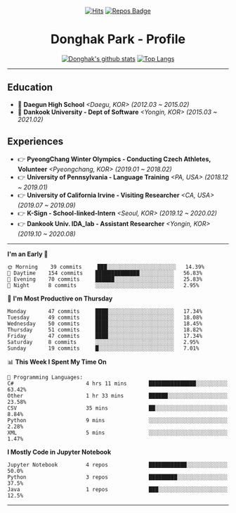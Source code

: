 <div align=center>
  
[![Hits](https://hits.seeyoufarm.com/api/count/incr/badge.svg?url=https%3A%2F%2Fgithub.com%2FDonghakPark)](https://hits.seeyoufarm.com)
[![Repos Badge](https://badges.pufler.dev/repos/DonghakPark)](https://badges.pufler.dev)

# Donghak Park - Profile

</div>

<div align=center>

[![Donghak's github stats](https://github-readme-stats.vercel.app/api?username=DonghakPark&show_icons=true&theme=vue)](https://github.com/anuraghazra/github-readme-stats)
[![Top Langs](https://github-readme-stats.vercel.app/api/top-langs/?username=DonghakPark&layout=compact)](https://github.com/anuraghazra/github-readme-stats)

</div>

--- 

## Education
- :school: **Daegun High School** *<Daegu, KOR> (2012.03 ~ 2015.02)*
- :school: **Dankook University - Dept of Software** *<Yongin, KOR> (2015.03 ~ 2021.02)*

## Experiences
- &#128073; **PyeongChang Winter Olympics - Conducting Czech Athletes, Volunteer** *<Pyeongchang, KOR> (2019.01 ~ 2018.02)*
- &#128073; **University of Pennsylvania - Language Training** *<PA, USA> (2018.12 ~ 2019.01)*
- &#128073; **University of California Irvine - Visiting Researcher** *<CA, USA> (2019.07 ~ 2019.09)*
- &#128073; **K-Sign - School-linked-Intern**  *<Seoul, KOR> (2019.12 ~ 2020.02)*
- &#128073; **Dankook Univ. IDA_lab - Assistant Researcher** *<Yongin, KOR> (2019.10 ~ 2020.08)*

---

<!--START_SECTION:waka-->
**I'm an Early 🐤** 

```text
🌞 Morning    39 commits     ███░░░░░░░░░░░░░░░░░░░░░░   14.39% 
🌆 Daytime    154 commits    ██████████████░░░░░░░░░░░   56.83% 
🌃 Evening    70 commits     ██████░░░░░░░░░░░░░░░░░░░   25.83% 
🌙 Night      8 commits      ░░░░░░░░░░░░░░░░░░░░░░░░░   2.95%

```
📅 **I'm Most Productive on Thursday** 

```text
Monday       47 commits     ████░░░░░░░░░░░░░░░░░░░░░   17.34% 
Tuesday      49 commits     ████░░░░░░░░░░░░░░░░░░░░░   18.08% 
Wednesday    50 commits     ████░░░░░░░░░░░░░░░░░░░░░   18.45% 
Thursday     51 commits     ████░░░░░░░░░░░░░░░░░░░░░   18.82% 
Friday       47 commits     ████░░░░░░░░░░░░░░░░░░░░░   17.34% 
Saturday     8 commits      ░░░░░░░░░░░░░░░░░░░░░░░░░   2.95% 
Sunday       19 commits     █░░░░░░░░░░░░░░░░░░░░░░░░   7.01%

```


📊 **This Week I Spent My Time On** 

```text
💬 Programming Languages: 
C#                       4 hrs 11 mins       ███████████████░░░░░░░░░░   63.42% 
Other                    1 hr 33 mins        ██████░░░░░░░░░░░░░░░░░░░   23.58% 
CSV                      35 mins             ██░░░░░░░░░░░░░░░░░░░░░░░   8.84% 
Python                   9 mins              ░░░░░░░░░░░░░░░░░░░░░░░░░   2.28% 
XML                      5 mins              ░░░░░░░░░░░░░░░░░░░░░░░░░   1.47%

```

**I Mostly Code in Jupyter Notebook** 

```text
Jupyter Notebook         4 repos             ████████████░░░░░░░░░░░░░   50.0% 
Python                   3 repos             █████████░░░░░░░░░░░░░░░░   37.5% 
Java                     1 repos             ███░░░░░░░░░░░░░░░░░░░░░░   12.5%

```



<!--END_SECTION:waka-->

--- 

